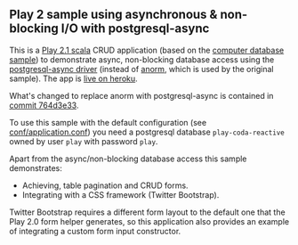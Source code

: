 ## Play 2 sample using asynchronous & non-blocking I/O with postgresql-async

This is a [Play 2.1 scala](http://www.playframework.com/documentation/2.1.x/ScalaHome) CRUD application (based on the [computer database sample](https://github.com/playframework/Play20/tree/master/samples/scala/computer-database))
to demonstrate async, non-blocking database access using the [postgresql-async driver](https://github.com/mauricio/postgresql-async) (instead of [anorm](http://www.playframework.com/documentation/2.1.x/ScalaAnorm), which is used by the original sample).
The app is [live on heroku](http://play-coda-reactive.herokuapp.com/computers).

What's changed to replace anorm with postgresql-async is contained in [commit 764d3e33](../../commit/764d3e33).

To use this sample with the default configuration (see [conf/application.conf](conf/application.conf)) you need a postgresql database `play-coda-reactive` owned by user `play` with password `play`.

Apart from the async/non-blocking database access this sample demonstrates:

- Achieving, table pagination and CRUD forms.
- Integrating with a CSS framework (Twitter Bootstrap).

Twitter Bootstrap requires a different form layout to the default one that the Play 2.0 form helper generates, so this application also provides an example of integrating a custom form input constructor.